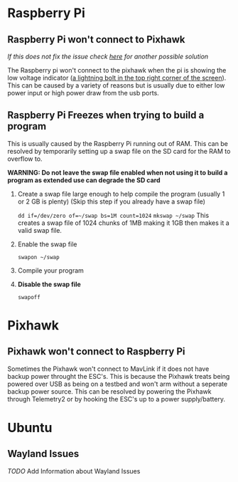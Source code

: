 # Raspberry Pi
## Raspberry Pi won't connect to Pixhawk
*If this does not fix the issue check [here][2] for another possible solution*

The Raspberry pi won't connect to the pixhawk when the pi is showing the low voltage indicator
([a lightning bolt in the top right corner of the screen][1]). This can be caused by a variety of reasons but is usually due to
either low power input or high power draw from the usb ports.

## Raspberry Pi Freezes when trying to build a program
This is usually caused by the Raspberry Pi running out of RAM. This can be resolved by temporarily setting up a swap file on the SD card
for the RAM to overflow to. 

**WARNING: Do not leave the swap file enabled when not using it to build a program as extended use can degrade the SD card**
1. Create a swap file large enough to help compile the program (usually 1 or 2 GB is plenty) (Skip this step if you already have a swap file)
   
   `dd if=/dev/zero of=~/swap bs=1M count=1024`
   `mkswap ~/swap`
   This creates a swap file of 1024 chunks of 1MB making it 1GB then makes it a valid swap file.
2. Enable the swap file
    
    `swapon ~/swap`
3. Compile your program
4. **Disable the swap file**

   `swapoff`
   
   
# Pixhawk
## Pixhawk won't connect to Raspberry Pi
Sometimes the Pixhawk won't connect to MavLink if it does not have backup power throught the ESC's. This is because the Pixhawk treats being powered over USB as being on a testbed and won't arm without a seperate backup power source. 
This can be resolved by powering the Pixhawk through Telemetry2 or by hooking the ESC's up to a power supply/battery.
    
# Ubuntu
## Wayland Issues
*TODO* Add Information about Wayland Issues


[1]: https://lowpowerlab.com/wp-content/uploads/2016/09/Pi3LoadTest_LowVoltage.jpg
[2]: https://github.com/chachmu/SwimmingSwarm/blob/master/Documentation/Troubleshooting.md#raspberry-pi-won't-connect-to-pixhawk
